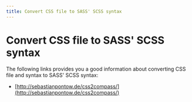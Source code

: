 ```yaml
---
title: Convert CSS file to SASS' SCSS syntax
---
```

# Convert CSS file to SASS' SCSS syntax

The following links provides you a good information about converting CSS file and syntax to SASS' SCSS syntax:
- [http://sebastianpontow.de/css2compass/](http://sebastianpontow.de/css2compass/)
